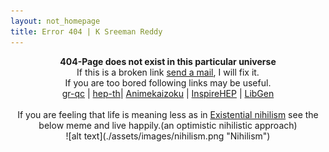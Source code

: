 ```yaml
---
layout: not_homepage
title: Error 404 | K Sreeman Reddy
---
```

<div class="container about_section">
  <div class="row">
    <div class="about_paragraph">
    <p align="center" markdown="1">
      <b>404-Page does not exist in this particular universe</b><br>
      If this is a broken link <a href="mailto:sreemanmohanreddy@gmail.com">send a mail</a>, I will fix it.<br>
      If you are too bored following links may be useful.<br>
      <a href="https://arxiv.org/list/gr-qc/new" target="_blank">gr-qc</a> |
      <a href="https://arxiv.org/list/hep-th/new" target="_blank">hep-th</a>|
      <a href="https://animekaizoku.com/" target="_blank">Animekaizoku</a> |
      <a href="https://inspirehep.net/literature?sort=mostcited&size=25&page=1&q=" target="_blank">InspireHEP</a> |
      <a href="http://libgen.is/" target="_blank">LibGen</a>
      <br><br>
      If you are feeling that life is meaning less as in <a href="https://en.wikipedia.org/wiki/Existential_nihilism" target="_blank">Existential nihilism</a> see the below meme and live happily.(an optimistic nihilistic approach)<br>
      ![alt text](./assets/images/nihilism.png "Nihilism")
    </p>
</div>
  </div>
</div>
